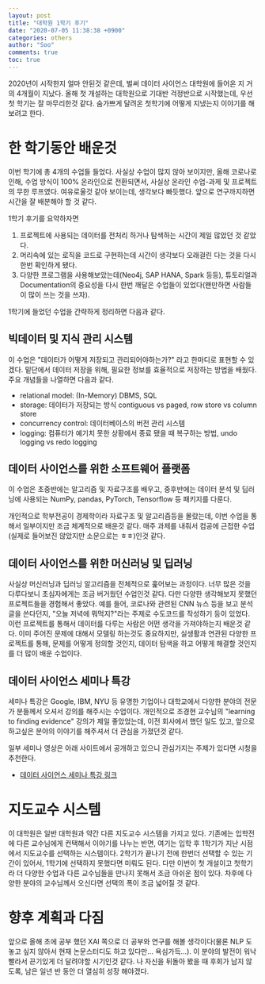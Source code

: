 ```yaml
---
layout: post
title: "대학원 1학기 후기"
date: "2020-07-05 11:38:38 +0900"
categories: others
author: "Soo"
comments: true
toc: true
---
```


2020년이 시작한지 얼마 안된것 같은데, 벌써 데이터 사이언스 대학원에 들어온 지 거의 4개월이 지났다. 올해 첫 개설하는 대학원으로 기대반 걱정반으로 시작했는데, 우선 첫 학기는 잘 마무리한것 같다. 숨가쁘게 달려온 첫학기에 어떻게 지냈는지 이야기를 해보려고 한다.

# 한 학기동안 배운것

이번 학기에 총 4개의 수업들 들었다. 사실상 수업이 많지 않아 보이지만, 올해 코로나로 인해, 수업 방식이 100% 온라인으로 전환되면서, 사실상 온라인 수업-과제 및 프로젝트의 무한 루프였다. 여유로울것 같아 보이는데, 생각보다 빠듯했다. 앞으로 연구까지하면 시간을 잘 배분해야 할 것 같다. 

1학기 후기를 요약하자면

1. 프로젝트에 사용되는 데이터를 전처리 하거나 탐색하는 시간이 제일 많았던 것 같았다. 
2. 머리속에 있는 로직을 코드로 구현하는데 시간이 생각보다 오래걸린 다는 것을 다시 한번 확인하게 됐다. 
3. 다양한 프로그램을 사용해보았는데(Neo4j, SAP HANA, Spark 등등), 튜토리얼과 Documentation의 중요성을 다시 한번 깨달은 수업들이 있었다(왠만하면 사람들이 많이 쓰는 것을 쓰자).

1학기에 들었던 수업을 간략하게 정리하면 다음과 같다.

## 빅데이터 및 지식 관리 시스템

이 수업은 "데이터가 어떻게 저장되고 관리되어야하는가?" 라고 한마디로 표현할 수 있겠다. 밑단에서 데이터 저장을 위해, 필요한 정보를 효율적으로 저장하는 방법을 배웠다. 주요 개념들을 나열하면 다음과 같다.

- relational model: (In-Memory) DBMS, SQL
- storage: 데이터가 저장되는 방식 contiguous vs paged, row store vs column store
- concurrency control: 데이터베이스의 버전 관리 시스템
- logging: 컴퓨터가 예기치 못한 상황에서 종료 됐을 때 복구하는 방법, undo logging vs redo logging

## 데이터 사이언스를 위한 소프트웨어 플랫폼

이 수업은 초중반에는 알고리즘 및 자료구조를 배우고, 중후반에는 데이터 분석 및 딥러닝에 사용되는 NumPy, pandas, PyTorch, Tensorflow 등 패키지를 다룬다. 

개인적으로 학부전공이 경제학이라 자료구조 및 알고리즘등을 몰랐는데, 이번 수업을 통해서 일부이지만 조금 체계적으로 배운것 같다. 매주 과제를 내줘서 컴공에 근접한 수업(실제로 들어보진 않았지만 소문으로는 ㅎㅎ)인것 같다.

## 데이터 사이언스를 위한 머신러닝 및 딥러닝

사실상 머신러닝과 딥러닝 알고리즘을 전체적으로 훑어보는 과정이다. 너무 많은 것을 다루다보니 초심자에게는 조금 버거웠던 수업인것 같다. 다만 다양한 생각해보지 못했던 프로젝트들을 경험해서 좋았다. 예를 들어, 코로나와 관련된 CNN 뉴스 등을 보고 분석글을 쓴다던지, "오늘 저녁에 뭐먹지?"라는 주제로 수도코드를 작성하기 등이 있었다. 이런 프로젝트를 통해서 데이터를 다루는 사람은 어떤 생각을 가져야하는지 배운것 같다. 이미 주어진 문제에 대해서 모델링 하는것도 중요하지만, 실생활과 연관된 다양한 프로젝트를 통해, 문제를 어떻게 정의할 것인지, 데이터 탐색을 하고 어떻게 해결할 것인지를 더 많이 배운 수업이다. 

## 데이터 사이언스 세미나 특강

세미나 특강은 Google, IBM, NYU 등 유명한 기업이나 대학교에서 다양한 분야의 전문가 분들께서 오셔서 강의를 해주시는 수업이다. 개인적으로 조경현 교수님의 "learning to finding evidence" 강의가 제일 좋았었는데, 이전 회사에서 했던 일도 있고, 앞으로 하고싶은 분야의 이야기를 해주셔서 더 관심을 가졌던것 같다.

일부 세미나 영상은 아래 사이트에서 공개하고 있으니 관심가지는 주제가 있다면 시청을 추천한다. 

* [데이터 사이언스 세미나 특강 링크](http://gsds.snu.ac.kr/ko/board/seminar_info/view/122)

# 지도교수 시스템

이 대학원은 일반 대학원과 약간 다른 지도교수 시스템을 가지고 있다. 기존에는 입학전에 다른 교수님에게 컨택해서 이야기를 나누는 반면, 여기는 입학 후 1학기가 지난 시점에서 지도교수를 선택하는 시스템이다. 2학기가 끝나기 전에 한번더 선택할 수 있는 기간이 있어서, 1학기에 선택하지 못했다면 미뤄도 된다. 다만 이번이 첫 개설이고 첫학기라 더 다양한 수업과 다른 교수님들을 만나지 못해서 조금 아쉬운 점이 있다. 차후에 다양한 분야의 교수님께서 오신다면 선택의 폭이 조금 넓어질 것 같다. 

# 향후 계획과 다짐

앞으로 올해 초에 공부 했던 XAI 쪽으로 더 공부와 연구를 해볼 생각이다(물론 NLP 도 놓고 싶지 않아서 현재 논문스터디도 하고 있다만... 욕심가득...). 이 분야의 발전이 워낙 빨라서 끈기있게 더 달려야할 시기인것 같다. 나 자신을 뒤돌아 봤을 때 후회가 남지 않도록, 남은 일년 반 동안 더 열심히 성장 해야겠다.